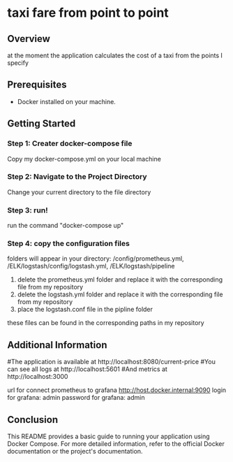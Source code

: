 # taxi fare from point to point
## Overview

at the moment the application calculates the cost of a taxi from the points I specify

## Prerequisites

- Docker installed on your machine.

## Getting Started

### Step 1: Creater docker-compose file

Copy my docker-compose.yml on your local machine

### Step 2: Navigate to the Project Directory

Change your current directory to the file directory

### Step 3: run!

run the command "docker-compose up"

### Step 4: copy the configuration files

folders will appear in your directory:
/config/prometheus.yml,
/ELK/logstash/config/logstash.yml,
/ELK/logstash/pipeline


1. delete the prometheus.yml folder and replace it with the corresponding file from my repository
2. delete the logstash.yml folder and replace it with the corresponding file from my repository
3. place the logstash.conf file in the pipline folder

these files can be found in the corresponding paths in my repository


## Additional Information

#The application is available at http://localhost:8080/current-price
#You can see all logs at http://localhost:5601
#And metrics at http://localhost:3000

url for connect prometheus to grafana http://host.docker.internal:9090
login for grafana: admin
password for grafana: admin

## Conclusion

This README provides a basic guide to running your application using Docker Compose. For more detailed information, refer to the official Docker documentation or the project's documentation.
